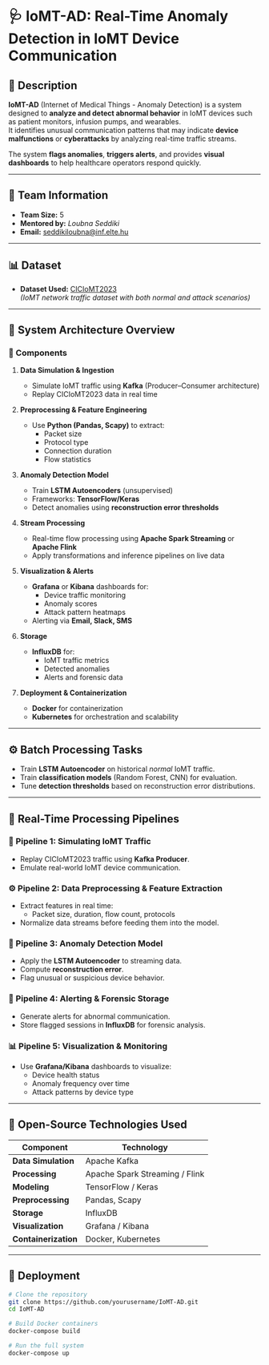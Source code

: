 # 🩺 IoMT-AD: Real-Time Anomaly Detection in IoMT Device Communication

## 📘 Description
**IoMT-AD** (Internet of Medical Things - Anomaly Detection) is a system designed to **analyze and detect abnormal behavior** in IoMT devices such as patient monitors, infusion pumps, and wearables.  
It identifies unusual communication patterns that may indicate **device malfunctions** or **cyberattacks** by analyzing real-time traffic streams.

The system **flags anomalies**, **triggers alerts**, and provides **visual dashboards** to help healthcare operators respond quickly.

---

## 👥 Team Information
- **Team Size:** 5  
- **Mentored by:** *Loubna Seddiki*  
- **Email:** [seddikiloubna@inf.elte.hu](mailto:seddikiloubna@inf.elte.hu)

---

## 📊 Dataset
- **Dataset Used:** [CICIoMT2023](https://www.unb.ca/cic/datasets/iomt.html)  
  *(IoMT network traffic dataset with both normal and attack scenarios)*

---

## 🧠 System Architecture Overview

### 🔹 Components
1. **Data Simulation & Ingestion**
   - Simulate IoMT traffic using **Kafka** (Producer–Consumer architecture)
   - Replay CICIoMT2023 data in real time

2. **Preprocessing & Feature Engineering**
   - Use **Python (Pandas, Scapy)** to extract:
     - Packet size  
     - Protocol type  
     - Connection duration  
     - Flow statistics

3. **Anomaly Detection Model**
   - Train **LSTM Autoencoders** (unsupervised)
   - Frameworks: **TensorFlow/Keras**
   - Detect anomalies using **reconstruction error thresholds**

4. **Stream Processing**
   - Real-time flow processing using **Apache Spark Streaming** or **Apache Flink**
   - Apply transformations and inference pipelines on live data

5. **Visualization & Alerts**
   - **Grafana** or **Kibana** dashboards for:
     - Device traffic monitoring  
     - Anomaly scores  
     - Attack pattern heatmaps  
   - Alerting via **Email, Slack, SMS**

6. **Storage**
   - **InfluxDB** for:
     - IoMT traffic metrics  
     - Detected anomalies  
     - Alerts and forensic data

7. **Deployment & Containerization**
   - **Docker** for containerization  
   - **Kubernetes** for orchestration and scalability

---

## ⚙️ Batch Processing Tasks
- Train **LSTM Autoencoder** on historical *normal* IoMT traffic.
- Train **classification models** (Random Forest, CNN) for evaluation.
- Tune **detection thresholds** based on reconstruction error distributions.

---

## 🔄 Real-Time Processing Pipelines

### 🧩 Pipeline 1: Simulating IoMT Traffic
- Replay CICIoMT2023 traffic using **Kafka Producer**.
- Emulate real-world IoMT device communication.

### ⚙️ Pipeline 2: Data Preprocessing & Feature Extraction
- Extract features in real time:
  - Packet size, duration, flow count, protocols
- Normalize data streams before feeding them into the model.

### 🧠 Pipeline 3: Anomaly Detection Model
- Apply the **LSTM Autoencoder** to streaming data.
- Compute **reconstruction error**.
- Flag unusual or suspicious device behavior.

### 🚨 Pipeline 4: Alerting & Forensic Storage
- Generate alerts for abnormal communication.
- Store flagged sessions in **InfluxDB** for forensic analysis.

### 📊 Pipeline 5: Visualization & Monitoring
- Use **Grafana/Kibana** dashboards to visualize:
  - Device health status  
  - Anomaly frequency over time  
  - Attack patterns by device type

---

## 🧰 Open-Source Technologies Used

| Component | Technology |
|------------|-------------|
| **Data Simulation** | Apache Kafka |
| **Processing** | Apache Spark Streaming / Flink |
| **Modeling** | TensorFlow / Keras |
| **Preprocessing** | Pandas, Scapy |
| **Storage** | InfluxDB |
| **Visualization** | Grafana / Kibana |
| **Containerization** | Docker, Kubernetes |

---

## 🚀 Deployment
```bash
# Clone the repository
git clone https://github.com/yourusername/IoMT-AD.git
cd IoMT-AD

# Build Docker containers
docker-compose build

# Run the full system
docker-compose up
